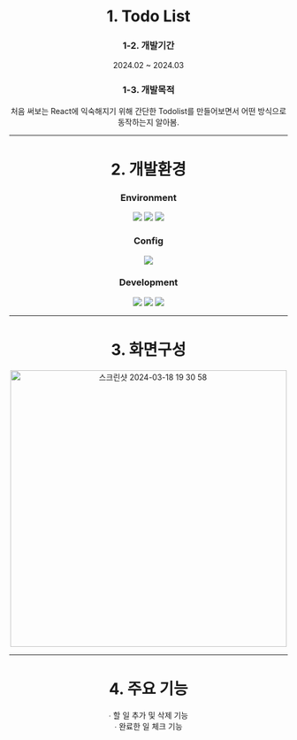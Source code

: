 <div align="center">
  
# 1. Todo List

### 1-2. 개발기간

2024.02 ~ 2024.03

### 1-3. 개발목적

처음 써보는 React에 익숙해지기 위해 간단한 Todolist를 만들어보면서 어떤 방식으로 동작하는지 알아봄.

***

# 2. 개발환경

### Environment

<img src="https://img.shields.io/badge/Visual&nbsp;Studio&nbsp;Code-007ACC?style=flat-square&logo=VisualStudioCode&logoColor=white"/>
<img src="https://img.shields.io/badge/Git-F05032?style=flat-square&logo=Git&logoColor=white"/>
<img src="https://img.shields.io/badge/GitHub-181717?style=flat-square&logo=GitHub&logoColor=white"/>

### Config

<img src="https://img.shields.io/badge/NPM-CB3837?style=flat-square&logo=NPM&logoColor=white"/>

### Development

<img src="https://img.shields.io/badge/React-61DAFB?style=flat-square&logo=React&logoColor=white"/>
<img src="https://img.shields.io/badge/CSS3-1572B6?style=flat-square&logo=CSS3&logoColor=white"/>
<img src="https://img.shields.io/badge/JavaScript-F7DF1E?style=flat-square&logo=JavaScript&logoColor=white"/>

***

# 3. 화면구성

<img width="500" alt="스크린샷 2024-03-18 19 30 58" src="https://github.com/JHL222/todolist/assets/160108023/9bdaa72b-3ace-45fd-ae1c-7128f85bed88">

***

# 4. 주요 기능

∙ 할 일 추가 및 삭제 기능<br/>
∙ 완료한 일 체크 기능

</div>
